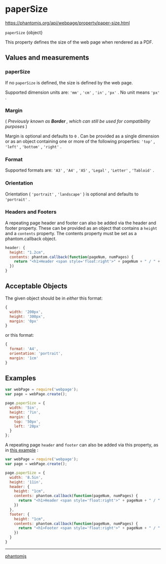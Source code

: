 # paperSize

https://phantomjs.org/api/webpage/property/paper-size.html

 `paperSize` {object}

This property defines the size of the web page when rendered as a PDF.

## Values and measurements

### paperSize

If no `paperSize` is defined, the size is defined by the web page.

Supported dimension units are: `'mm'` , `'cm'` , `'in'` , `'px'` . No unit means `'px'` .

### Margin

( _Previously known as **Border** , which can still be used for compatibility purposes_ )

Margin is optional and defaults to `0` . Can be provided as a single dimension or as an object containing one or more of the following properties: `'top'` , `'left'` , `'bottom'` , `'right'` .

### Format

Supported formats are: `'A3'` , `'A4'` , `'A5'` , `'Legal'` , `'Letter'` , `'Tabloid'` .

### Orientation

Orientation ( `'portrait'` , `'landscape'` ) is optional and defaults to `'portrait'` .

### Headers and Footers

A repeating page header and footer can also be added via the header and footer property. These can be provided as an object that contains a `height` and a `contents` property. The contents property must be set as a phantom.callback object.

```javascript
header: {
  height: "1.2cm",
  contents: phantom.callback(function(pageNum, numPages) {
    return "<h1>Header <span style='float:right'>" + pageNum + " / " + numPages + "</span></h1>";
  })
}

```

## Acceptable Objects

The given object should be in _either_ this format:

```javascript
{
  width: '200px',
  height: '300px',
  margin: '0px'
}

```

or this format:

```javascript
{
  format: 'A4',
  orientation: 'portrait',
  margin: '1cm'
}

```

## Examples

```javascript
var webPage = require('webpage');
var page = webPage.create();

page.paperSize = {
  width: '5in',
  height: '7in',
  margin: {
    top: '50px',
    left: '20px'
  }
};

```

A repeating page `header` and `footer` can also be added via this property, as in [this example](https://github.com/ariya/phantomjs/blob/master/examples/printheaderfooter.js) :

```javascript
var webPage = require('webpage');
var page = webPage.create();

page.paperSize = {
  width: '8.5in',
  height: '11in',
  header: {
    height: "1cm",
    contents: phantom.callback(function(pageNum, numPages) {
      return "<h1>Header <span style='float:right'>" + pageNum + " / " + numPages + "</span></h1>";
    })
  },
  footer: {
    height: "1cm",
    contents: phantom.callback(function(pageNum, numPages) {
      return "<h1>Footer <span style='float:right'>" + pageNum + " / " + numPages + "</span></h1>";
    })
  }
}
```

**********
[phantomjs](/tags/phantomjs.md)

